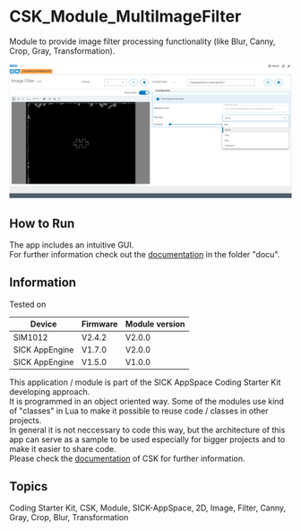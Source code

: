 # CSK_Module_MultiImageFilter

Module to provide image filter processing functionality (like Blur, Canny, Crop, Gray, Transformation).  

![plot](./docu/media/UI_Screenshot.png)

## How to Run

The app includes an intuitive GUI.  
For further information check out the [documentation](https://raw.githack.com/SICKAppSpaceCodingStarterKit/CSK_Module_MultiImageFilter/main/docu/CSK_Module_MultiImageFilter.html) in the folder "docu".

## Information

Tested on  

|Device|Firmware|Module version|
|--|--|--|
|SIM1012|V2.4.2|V2.0.0|
|SICK AppEngine|V1.7.0|V2.0.0|
|SICK AppEngine|V1.5.0|V1.0.0|

This application / module is part of the SICK AppSpace Coding Starter Kit developing approach.  
It is programmed in an object oriented way. Some of the modules use kind of "classes" in Lua to make it possible to reuse code / classes in other projects.  
In general it is not neccessary to code this way, but the architecture of this app can serve as a sample to be used especially for bigger projects and to make it easier to share code.  
Please check the [documentation](https://github.com/SICKAppSpaceCodingStarterKit/.github/blob/main/docu/SICKAppSpaceCodingStarterKit_Documentation.md) of CSK for further information.  

## Topics

Coding Starter Kit, CSK, Module, SICK-AppSpace, 2D, Image, Filter, Canny, Gray, Crop, Blur, Transformation
